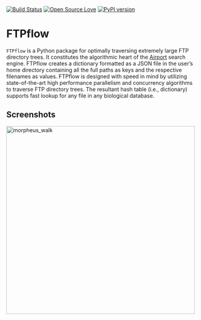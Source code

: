 [![Build Status](https://travis-ci.org/Bohdan-Khomtchouk/FTPflow.svg?branch=master)](https://travis-ci.org/Bohdan-Khomtchouk/FTPflow)
[![Open Source Love](https://badges.frapsoft.com/os/gpl/gpl.svg?v=102)](https://github.com/ellerbrock/open-source-badge/)
[![PyPI version](https://badge.fury.io/py/FTPflow.svg)](https://badge.fury.io/py/FTPflow)

# FTPflow

`FTPflow` is a Python package for optimally traversing extremely large FTP directory trees.  It constitutes the algorithmic heart of the [Airport](https://github.com/airportbio/airport-web) search engine.  FTPflow creates a dictionary formatted as a JSON file in the user’s home directory containing all the full paths as keys and the respective filenames as values.  FTPflow is designed with speed in mind by utilizing state-of-the-art high performance parallelism and concurrency algorithms to traverse FTP directory trees.  The resultant hash table (i.e., dictionary) supports fast lookup for any file in any biological database.

## Screenshots

<img width="496" alt="morpheus_walk" src="https://cloud.githubusercontent.com/assets/9893806/23974988/c4ec5264-09b4-11e7-8503-255ec7a04111.png">
